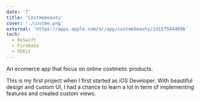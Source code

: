 ```yaml
---
date: '7'
title: 'Costmebeauty'
cover: './costme.png'
external: 'https://apps.apple.com/sr/app/costmebeauty/id1575844896'
tech:
  - RxSwift
  - Firebase
  - UIKit
---
```


An ecomerce app that focus on online costmetic products.

This is my first project when I first started as iOS Developer. With beautiful design and custom UI, I had a chance to learn a lot in term of implementing features and created custom views.
